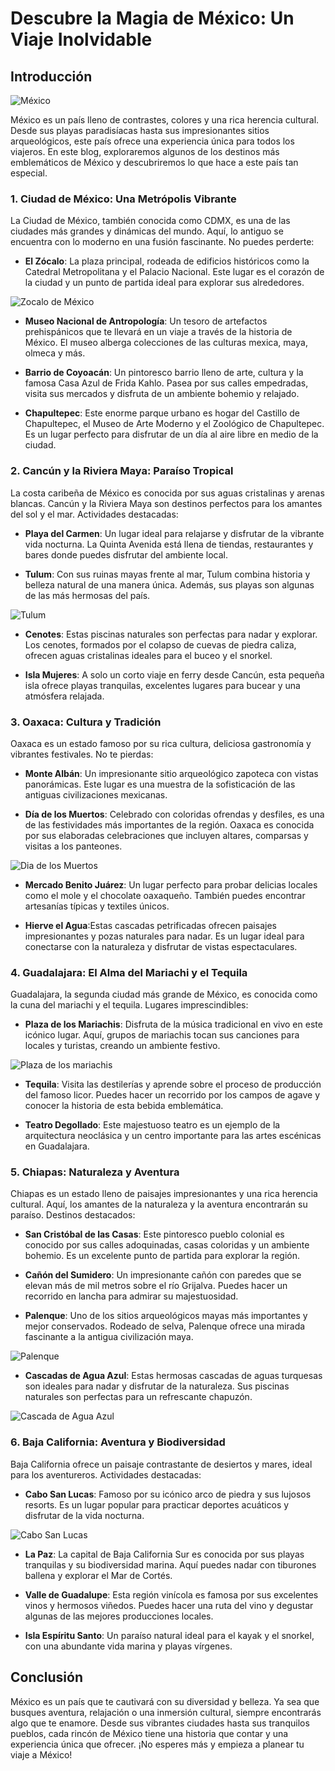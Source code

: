 # Descubre la Magia de México: Un Viaje Inolvidable 
## Introducción

![México](https://upload.wikimedia.org/wikipedia/commons/thumb/f/fc/Flag_of_Mexico.svg/1200px-Flag_of_Mexico.svg.png)

México es un país lleno de contrastes, colores y una rica herencia cultural. Desde sus playas paradisíacas hasta sus impresionantes sitios arqueológicos, este país ofrece una experiencia única para todos los viajeros. En este blog, exploraremos algunos de los destinos más emblemáticos de México y descubriremos lo que hace a este país tan especial.

### 1. Ciudad de México: Una Metrópolis Vibrante

La Ciudad de México, también conocida como CDMX, es una de las ciudades más grandes y dinámicas del mundo. Aquí, lo antiguo se encuentra con lo moderno en una fusión fascinante. No puedes perderte:

* __El Zócalo__: La plaza principal, rodeada de edificios históricos como la Catedral Metropolitana y el Palacio Nacional. Este lugar es el corazón de la ciudad y un punto de partida ideal para explorar sus alrededores.

![Zocalo de México](https://mexicocity.cdmx.gob.mx/wp-content/uploads/2021/06/Plaza-de-la-Constituci%C3%B3n-y-el-propio-Z%C3%B3calo-capitalino.png)

* __Museo Nacional de Antropología__: Un tesoro de artefactos prehispánicos que te llevará en un viaje a través de la historia de México. El museo alberga colecciones de las culturas mexica, maya, olmeca y más.

* __Barrio de Coyoacán__: Un pintoresco barrio lleno de arte, cultura y la famosa Casa Azul de Frida Kahlo. Pasea por sus calles empedradas, visita sus mercados y disfruta de un ambiente bohemio y relajado.

* __Chapultepec__: Este enorme parque urbano es hogar del Castillo de Chapultepec, el Museo de Arte Moderno y el Zoológico de Chapultepec. Es un lugar perfecto para disfrutar de un día al aire libre en medio de la ciudad.

### 2. Cancún y la Riviera Maya: Paraíso Tropical

La costa caribeña de México es conocida por sus aguas cristalinas y arenas blancas. Cancún y la Riviera Maya son destinos perfectos para los amantes del sol y el mar. Actividades destacadas:

* __Playa del Carmen__: Un lugar ideal para relajarse y disfrutar de la vibrante vida nocturna. La Quinta Avenida está llena de tiendas, restaurantes y bares donde puedes disfrutar del ambiente local.

* __Tulum__: Con sus ruinas mayas frente al mar, Tulum combina historia y belleza natural de una manera única. Además, sus playas son algunas de las más hermosas del país.

![Tulum](https://www.gob.mx/cms/uploads/article/main_image/85362/Tulum-aerea-web.jpg)

* __Cenotes__: Estas piscinas naturales son perfectas para nadar y explorar. Los cenotes, formados por el colapso de cuevas de piedra caliza, ofrecen aguas cristalinas ideales para el buceo y el snorkel.

* __Isla Mujeres__: A solo un corto viaje en ferry desde Cancún, esta pequeña isla ofrece playas tranquilas, excelentes lugares para bucear y una atmósfera relajada.

### 3. Oaxaca: Cultura y Tradición

Oaxaca es un estado famoso por su rica cultura, deliciosa gastronomía y vibrantes festivales. No te pierdas:

* __Monte Albán__: Un impresionante sitio arqueológico zapoteca con vistas panorámicas. Este lugar es una muestra de la sofisticación de las antiguas civilizaciones mexicanas.

* __Día de los Muertos__: Celebrado con coloridas ofrendas y desfiles, es una de las festividades más importantes de la región. Oaxaca es conocida por sus elaboradas celebraciones que incluyen altares, comparsas y visitas a los panteones.

![Dia de los Muertos](https://www.hola.com/imagenes/viajes/20181026132024/dia-muertos-mexico/0-614-559/muertos-mexico-t.jpg)

* __Mercado Benito Juárez__: Un lugar perfecto para probar delicias locales como el mole y el chocolate oaxaqueño. También puedes encontrar artesanías típicas y textiles únicos.

* __Hierve el Agua__:Estas cascadas petrificadas ofrecen paisajes impresionantes y pozas naturales para nadar. Es un lugar ideal para conectarse con la naturaleza y disfrutar de vistas espectaculares.

### 4. Guadalajara: El Alma del Mariachi y el Tequila

Guadalajara, la segunda ciudad más grande de México, es conocida como la cuna del mariachi y el tequila. Lugares imprescindibles:

* __Plaza de los Mariachis__: Disfruta de la música tradicional en vivo en este icónico lugar. Aquí, grupos de mariachis tocan sus canciones para locales y turistas, creando un ambiente festivo.

![Plaza de los mariachis](https://images.milenio.com/nduGKHQR3RbJfz7ZKugXRFfQ-pM=/375x0/uploads/media/2022/01/21/estatua-vicente-fernandez-plaza-mariachis_0_97_1200_707.jpeg)

* __Tequila__: Visita las destilerías y aprende sobre el proceso de producción del famoso licor. Puedes hacer un recorrido por los campos de agave y conocer la historia de esta bebida emblemática.


* __Teatro Degollado__: Este majestuoso teatro es un ejemplo de la arquitectura neoclásica y un centro importante para las artes escénicas en Guadalajara.

### 5. Chiapas: Naturaleza y Aventura

Chiapas es un estado lleno de paisajes impresionantes y una rica herencia cultural. Aquí, los amantes de la naturaleza y la aventura encontrarán su paraíso. Destinos destacados:

* __San Cristóbal de las Casas__: Este pintoresco pueblo colonial es conocido por sus calles adoquinadas, casas coloridas y un ambiente bohemio. Es un excelente punto de partida para explorar la región.

* __Cañón del Sumidero__: Un impresionante cañón con paredes que se elevan más de mil metros sobre el río Grijalva. Puedes hacer un recorrido en lancha para admirar su majestuosidad.

* __Palenque__: Uno de los sitios arqueológicos mayas más importantes y mejor conservados. Rodeado de selva, Palenque ofrece una mirada fascinante a la antigua civilización maya.

![Palenque](https://oasisblog.nyc3.cdn.digitaloceanspaces.com/2023/01/DALL%C2%B7E-2023-01-26-10.09.24-palenque-chiapas-e1674746051706.jpg)

* __Cascadas de Agua Azul__: Estas hermosas cascadas de aguas turquesas son ideales para nadar y disfrutar de la naturaleza. Sus piscinas naturales son perfectas para un refrescante chapuzón.

![Cascada de Agua Azul](https://www.elheraldodechiapas.com.mx/circulos/turismo/erzhxu-cascadas.jpg/ALTERNATES/LANDSCAPE_768/Cascadas.jpg)

### 6. Baja California: Aventura y Biodiversidad

Baja California ofrece un paisaje contrastante de desiertos y mares, ideal para los aventureros. Actividades destacadas:

* __Cabo San Lucas__: Famoso por su icónico arco de piedra y sus lujosos resorts. Es un lugar popular para practicar deportes acuáticos y disfrutar de la vida nocturna.

![Cabo San Lucas](https://jll-loscabos.mx/wp-content/uploads/2022/09/Cabo-San-Lucas.jpg)

* __La Paz__: La capital de Baja California Sur es conocida por sus playas tranquilas y su biodiversidad marina. Aquí puedes nadar con tiburones ballena y explorar el Mar de Cortés.

* __Valle de Guadalupe__: Esta región vinícola es famosa por sus excelentes vinos y hermosos viñedos. Puedes hacer una ruta del vino y degustar algunas de las mejores producciones locales.

* __Isla Espíritu Santo__: Un paraíso natural ideal para el kayak y el snorkel, con una abundante vida marina y playas vírgenes.

## Conclusión

México es un país que te cautivará con su diversidad y belleza. Ya sea que busques aventura, relajación o una inmersión cultural, siempre encontrarás algo que te enamore. Desde sus vibrantes ciudades hasta sus tranquilos pueblos, cada rincón de México tiene una historia que contar y una experiencia única que ofrecer. ¡No esperes más y empieza a planear tu viaje a México!